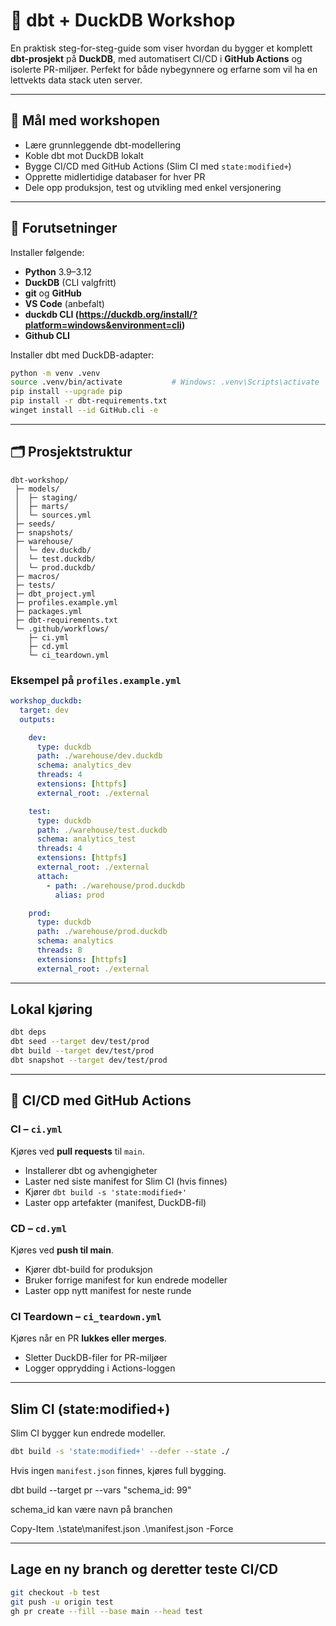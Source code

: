 # 🦆 dbt + DuckDB Workshop 

En praktisk steg-for-steg-guide som viser hvordan du bygger et komplett **dbt-prosjekt** på **DuckDB**, med automatisert CI/CD i **GitHub Actions** og isolerte PR-miljøer. Perfekt for både nybegynnere og erfarne som vil ha en lettvekts data stack uten server.

---

## 🚀 Mål med workshopen

- Lære grunnleggende dbt-modellering
- Koble dbt mot DuckDB lokalt
- Bygge CI/CD med GitHub Actions (Slim CI med `state:modified+`)
- Opprette midlertidige databaser for hver PR
- Dele opp produksjon, test og utvikling med enkel versjonering

---

## 🧩 Forutsetninger

Installer følgende:

- **Python** 3.9–3.12
- **DuckDB** (CLI valgfritt)
- **git** og **GitHub**
- **VS Code** (anbefalt)
- **duckdb CLI (https://duckdb.org/install/?platform=windows&environment=cli)**
- **Github CLI**


Installer dbt med DuckDB-adapter:

```bash
python -m venv .venv
source .venv/bin/activate           # Windows: .venv\Scripts\activate
pip install --upgrade pip
pip install -r dbt-requirements.txt
winget install --id GitHub.cli -e
```

---

## 🗂️ Prosjektstruktur

```text
dbt-workshop/
 ├─ models/
 │  ├─ staging/
 │  ├─ marts/
 │  └─ sources.yml
 ├─ seeds/
 ├─ snapshots/
 ├─ warehouse/
 │  └─ dev.duckdb/
 │  └─ test.duckdb/
 │  └─ prod.duckdb/
 ├─ macros/
 ├─ tests/
 ├─ dbt_project.yml
 ├─ profiles.example.yml
 ├─ packages.yml
 ├─ dbt-requirements.txt
 └─ .github/workflows/
    ├─ ci.yml
    ├─ cd.yml
    └─ ci_teardown.yml
```

### Eksempel på `profiles.example.yml`

```yaml
workshop_duckdb:
  target: dev
  outputs:

    dev:
      type: duckdb
      path: ./warehouse/dev.duckdb
      schema: analytics_dev
      threads: 4
      extensions: [httpfs]
      external_root: ./external

    test:
      type: duckdb
      path: ./warehouse/test.duckdb      
      schema: analytics_test
      threads: 4
      extensions: [httpfs]
      external_root: ./external
      attach:
        - path: ./warehouse/prod.duckdb   
          alias: prod

    prod:
      type: duckdb
      path: ./warehouse/prod.duckdb
      schema: analytics
      threads: 8
      extensions: [httpfs]
      external_root: ./external

```

---

## Lokal kjøring

```bash
dbt deps 
dbt seed --target dev/test/prod
dbt build --target dev/test/prod
dbt snapshot --target dev/test/prod

```

---

## 🔁 CI/CD med GitHub Actions

### CI – `ci.yml`
Kjøres ved **pull requests** til `main`.

- Installerer dbt og avhengigheter
- Laster ned siste manifest for Slim CI (hvis finnes)
- Kjører `dbt build -s 'state:modified+'`
- Laster opp artefakter (manifest, DuckDB-fil)

### CD – `cd.yml`
Kjøres ved **push til main**.

- Kjører dbt-build for produksjon
- Bruker forrige manifest for kun endrede modeller
- Laster opp nytt manifest for neste runde

### CI Teardown – `ci_teardown.yml`
Kjøres når en PR **lukkes eller merges**.

- Sletter DuckDB-filer for PR-miljøer
- Logger opprydding i Actions-loggen

---

## Slim CI (state:modified+)

Slim CI bygger kun endrede modeller.

```bash
dbt build -s 'state:modified+' --defer --state ./
```

Hvis ingen `manifest.json` finnes, kjøres full bygging.

dbt build --target pr --vars "schema_id: 99"

schema_id kan være navn på branchen  

Copy-Item .\state\manifest.json .\manifest.json -Force

---

## Lage en ny branch og deretter teste CI/CD 
```bash
git checkout -b test
git push -u origin test
gh pr create --fill --base main --head test
```

